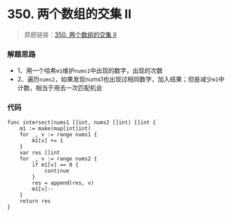 # 350. 两个数组的交集 II
> 原题链接：[350. 两个数组的交集 II](https://leetcode-cn.com/problems/intersection-of-two-arrays-ii/)
### 解题思路
* 1、用一个哈希``m1``维护``nums1``中出现的数字，出现的次数
* 2、遍历``nums2``，如果发现nums1也出现过相同数字，加入结果；但是减少``m1``中计数，相当于用去一次匹配机会
### 代码
```golang
func intersect(nums1 []int, nums2 []int) []int {
	m1 := make(map[int]int)
	for _, v := range nums1 {
		m1[v] += 1
	}
	var res []int
	for _, v := range nums2 {
		if m1[v] == 0 {
			continue
		}
		res = append(res, v)
		m1[v]--
	}
	return res
}
```
